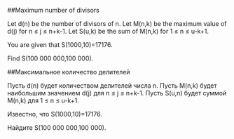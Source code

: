 ##Maximum number of divisors


Let d(n) be the number of divisors of n.
Let M(n,k) be the maximum value of d(j) for n ≤ j ≤ n+k-1.
Let S(u,k) be the sum of M(n,k) for 1 ≤ n ≤ u-k+1.


You are given that S(1000,10)=17176.


Find S(100 000 000,100 000).

##Максимальное количество делителей


Пусть d(n) будет количеством делителей числа n.
Пусть M(n,k) будет наибольшим значением d(j) для n ≤ j ≤ n+k-1.
Пусть S(u,n) будет суммой M(n,k) для 1 ≤ n ≤ u-k+1.


Известно, что S(1000,10)=17176.


Найдите S(100 000 000,100 000).

